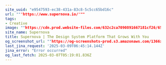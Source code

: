 ```yaml
---
site_uuid: "e9547593-ec38-431a-83c8-5c5cc65bd16c"
url: ""'https://www.supernova.io/'""
tags:
- Creative
image: ""https://cdn.prod.website-files.com/632c2ca7090891667181cf26/65ce55cad4b3e1df6a93b3b8_supernova-design-systems.png""
site_name: Supernova
title: Supernova | The Design System Platform That Grows With You
og_screenshot_url: ""https://og-screenshots-prod.s3.amazonaws.com/1366x768/80/false/b91e01989fa88bb39cbbeacb75dcdba4b545972a694e783587589caaabfe2c1f.jpeg""
last_jina_request: '2025-03-09T06:45:14.144Z'
jina_error: "Error occurred"
og_last_fetch: 2025-03-07T05:19:01.836Z
---
```


